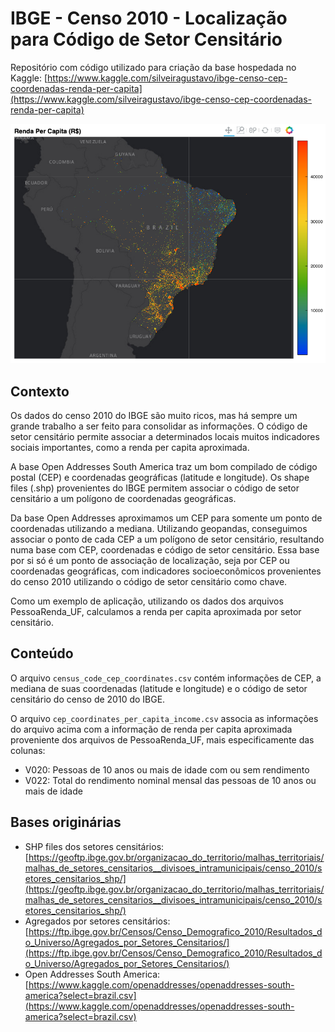 # IBGE - Censo 2010 - Localização para Código de Setor Censitário

Repositório com código utilizado para criação da base hospedada no Kaggle: [https://www.kaggle.com/silveiragustavo/ibge-censo-cep-coordenadas-renda-per-capita](https://www.kaggle.com/silveiragustavo/ibge-censo-cep-coordenadas-renda-per-capita)

![geospatial_plot](geospatial_plot.png)

## Contexto

Os dados do censo 2010 do IBGE são muito ricos, mas há sempre um grande trabalho a ser feito para consolidar as informações. O código de setor censitário permite associar a determinados locais muitos indicadores sociais importantes, como a renda per capita aproximada. 

A base Open Addresses South America traz um bom compilado de código postal (CEP) e coordenadas geográficas (latitude e longitude). Os shape files (.shp) provenientes do IBGE permitem associar o código de setor censitário a um polígono de coordenadas geográficas.

Da base Open Addresses aproximamos um CEP para somente um ponto de coordenadas utilizando a mediana. Utilizando geopandas, conseguimos associar o ponto de cada CEP a um polígono de setor censitário, resultando numa base com CEP, coordenadas e código de setor censitário. Essa base por si só é um ponto de associação de localização, seja por CEP ou coordenadas geográficas, com indicadores socioeconômicos provenientes do censo 2010 utilizando o código de setor censitário como chave.

Como um exemplo de aplicação, utilizando os dados dos arquivos PessoaRenda_UF, calculamos a renda per capita aproximada por setor censitário.


## Conteúdo

O arquivo `census_code_cep_coordinates.csv` contém informações de CEP, a mediana de suas coordenadas (latitude e longitude) e o código de setor censitário do censo de 2010 do IBGE.

O arquivo `cep_coordinates_per_capita_income.csv` associa as informações do arquivo acima com a informação de renda per capita aproximada proveniente dos arquivos de PessoaRenda_UF, mais especificamente das colunas:
- V020: Pessoas de 10 anos ou mais de idade com ou sem rendimento
- V022: Total do rendimento nominal mensal das pessoas de 10 anos ou mais de idade

## Bases originárias
- SHP files dos setores censitários: [https://geoftp.ibge.gov.br/organizacao_do_territorio/malhas_territoriais/malhas_de_setores_censitarios__divisoes_intramunicipais/censo_2010/setores_censitarios_shp/](https://geoftp.ibge.gov.br/organizacao_do_territorio/malhas_territoriais/malhas_de_setores_censitarios__divisoes_intramunicipais/censo_2010/setores_censitarios_shp/)
- Agregados por setores censitários:
[https://ftp.ibge.gov.br/Censos/Censo_Demografico_2010/Resultados_do_Universo/Agregados_por_Setores_Censitarios/](https://ftp.ibge.gov.br/Censos/Censo_Demografico_2010/Resultados_do_Universo/Agregados_por_Setores_Censitarios/)
- Open Addresses South America:
[https://www.kaggle.com/openaddresses/openaddresses-south-america?select=brazil.csv](https://www.kaggle.com/openaddresses/openaddresses-south-america?select=brazil.csv)